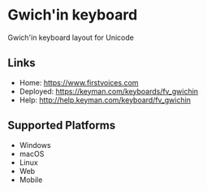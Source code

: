 Gwich'in keyboard
======================

Gwich'in keyboard layout for Unicode

Links
-----

 * Home:     <https://www.firstvoices.com>
 * Deployed: <https://keyman.com/keyboards/fv_gwichin>
 * Help:     <http://help.keyman.com/keyboard/fv_gwichin>
 
Supported Platforms
-------------------

 * Windows
 * macOS
 * Linux
 * Web
 * Mobile

 